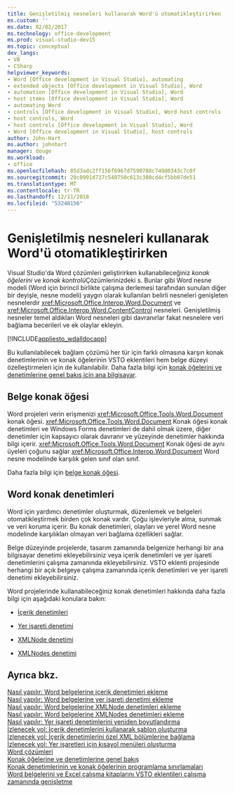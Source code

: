 ```yaml
---
title: Genişletilmiş nesneleri kullanarak Word'ü otomatikleştirirken
ms.custom: ''
ms.date: 02/02/2017
ms.technology: office-development
ms.prod: visual-studio-dev15
ms.topic: conceptual
dev_langs:
- VB
- CSharp
helpviewer_keywords:
- Word [Office development in Visual Studio], automating
- extended objects [Office development in Visual Studio], Word
- automation [Office development in Visual Studio], Word
- host items [Office development in Visual Studio], Word
- automating Word
- controls [Office development in Visual Studio], Word host controls
- host controls, Word
- host controls [Office development in Visual Studio], Word
- Word [Office development in Visual Studio], host controls
author: John-Hart
ms.author: johnhart
manager: douge
ms.workload:
- office
ms.openlocfilehash: 85d3adc2ff156f6967d7590788c749d0343c7c0f
ms.sourcegitcommit: 20c0991d737c540750c613c380cd4cf5bb07de51
ms.translationtype: MT
ms.contentlocale: tr-TR
ms.lasthandoff: 12/11/2018
ms.locfileid: "53248156"
---
```

# <a name="automate-word-by-using-extended-objects"></a>Genişletilmiş nesneleri kullanarak Word'ü otomatikleştirirken
  Visual Studio'da Word çözümleri geliştirirken kullanabileceğiniz *konak öğelerini* ve *konak kontrolü*Çözümlerinizdeki s. Bunlar gibi Word nesne modeli (Word için birincil birlikte çalışma derlemesi tarafından sunulan diğer bir deyişle, nesne modeli) yaygın olarak kullanılan belirli nesneleri genişleten nesnelerdir <xref:Microsoft.Office.Interop.Word.Document> ve <xref:Microsoft.Office.Interop.Word.ContentControl> nesneleri. Genişletilmiş nesneler temel aldıkları Word nesneleri gibi davranırlar fakat nesnelere veri bağlama becerileri ve ek olaylar ekleyin.  
  
 [!INCLUDE[appliesto_wdalldocapp](../vsto/includes/appliesto-wdalldocapp-md.md)]  
  
 Bu kullanılabilecek bağlam çözümü her tür için farklı olmasına karşın konak denetimlerinin ve konak öğelerinin VSTO eklentileri hem belge düzeyi özelleştirmeleri için de kullanılabilir. Daha fazla bilgi için [konak öğelerini ve denetimlerine genel bakış için ana bilgisayar](../vsto/host-items-and-host-controls-overview.md).  
  
## <a name="document-host-item"></a>Belge konak öğesi  
 Word projeleri verin erişmenizi <xref:Microsoft.Office.Tools.Word.Document> konak öğesi. <xref:Microsoft.Office.Tools.Word.Document> Konak öğesi konak denetimleri ve Windows Forms denetimleri de dahil olmak üzere, diğer denetimler için kapsayıcı olarak davranır ve yüzeyinde denetimler hakkında bilgi içerir. <xref:Microsoft.Office.Tools.Word.Document> Konak öğesi de aynı üyeleri çoğunu sağlar <xref:Microsoft.Office.Interop.Word.Document> Word nesne modelinde karşılık gelen sınıf olan sınıf.  
  
 Daha fazla bilgi için [belge konak öğesi](../vsto/document-host-item.md).  
  
## <a name="word-host-controls"></a>Word konak denetimleri  
 Word için yardımcı denetimler oluşturmak, düzenlemek ve belgeleri otomatikleştirmek birden çok konak vardır. Çoğu işlevleriyle alma, sunmak ve veri koruma içerir. Bu konak denetimleri, olayları ve yerel Word nesne modelinde karşılıkları olmayan veri bağlama özellikleri sağlar.  
  
 Belge düzeyinde projelerde, tasarım zamanında belgenize herhangi bir ana bilgisayar denetimi ekleyebilirsiniz veya içerik denetimleri ve yer işareti denetimlerini çalışma zamanında ekleyebilirsiniz. VSTO eklenti projesinde herhangi bir açık belgeye çalışma zamanında içerik denetimleri ve yer işareti denetimi ekleyebilirsiniz.  
  
 Word projelerinde kullanabileceğiniz konak denetimleri hakkında daha fazla bilgi için aşağıdaki konulara bakın:  
  
-   [İçerik denetimleri](../vsto/content-controls.md)  
  
-   [Yer işareti denetimi](../vsto/bookmark-control.md)  
  
-   [XMLNode denetimi](../vsto/xmlnode-control.md)  
  
-   [XMLNodes denetimi](../vsto/xmlnodes-control.md)  
  
## <a name="see-also"></a>Ayrıca bkz.  
 [Nasıl yapılır: Word belgelerine içerik denetimleri ekleme](../vsto/how-to-add-content-controls-to-word-documents.md)   
 [Nasıl yapılır: Word belgelerine yer işareti denetimi ekleme](../vsto/how-to-add-bookmark-controls-to-word-documents.md)   
 [Nasıl yapılır: Word belgelerine XMLNode denetimleri ekleme](../vsto/how-to-add-xmlnode-controls-to-word-documents.md)   
 [Nasıl yapılır: Word belgelerine XMLNodes denetimleri ekleme](../vsto/how-to-add-xmlnodes-controls-to-word-documents.md)   
 [Nasıl yapılır: Yer işareti denetimlerini yeniden boyutlandırma](../vsto/how-to-resize-bookmark-controls.md)   
 [İzlenecek yol: İçerik denetimlerini kullanarak şablon oluşturma](../vsto/walkthrough-creating-a-template-by-using-content-controls.md)   
 [İzlenecek yol: İçerik denetimlerini özel XML bölümlerine bağlama](../vsto/walkthrough-binding-content-controls-to-custom-xml-parts.md)   
 [İzlenecek yol: Yer işaretleri için kısayol menüleri oluşturma](../vsto/walkthrough-creating-shortcut-menus-for-bookmarks.md)   
 [Word çözümleri](../vsto/word-solutions.md)   
 [Konak öğelerine ve denetimlerine genel bakış](../vsto/host-items-and-host-controls-overview.md)   
 [Konak denetimlerinin ve konak öğelerinin programlama sınırlamaları](../vsto/programmatic-limitations-of-host-items-and-host-controls.md)   
 [Word belgelerini ve Excel çalışma kitaplarını VSTO eklentileri çalışma zamanında genişletme](../vsto/extending-word-documents-and-excel-workbooks-in-vsto-add-ins-at-run-time.md)  
  
  